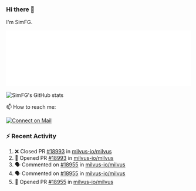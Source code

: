 ### Hi there 👋

I'm SimFG.

![Metrics](/metrics.plugin.followup.user.svg)

![SimFG's GitHub stats](https://github-readme-stats.vercel.app/api?username=SimFG&show_icons=true&theme=radical&count_private=true)

📫 How to reach me:

[![Connect on Mail](https://img.shields.io/badge/Ask%20me-anything-1abc9c.svg)](mailto:1142838399@qq.com)

### :zap: Recent Activity

<!--START_SECTION:activity-->
1. ❌ Closed PR [#18993](https://github.com/milvus-io/milvus/pull/18993) in [milvus-io/milvus](https://github.com/milvus-io/milvus)
2. 💪 Opened PR [#18993](https://github.com/milvus-io/milvus/pull/18993) in [milvus-io/milvus](https://github.com/milvus-io/milvus)
3. 🗣 Commented on [#18955](https://github.com/milvus-io/milvus/issues/18955) in [milvus-io/milvus](https://github.com/milvus-io/milvus)
4. 🗣 Commented on [#18955](https://github.com/milvus-io/milvus/issues/18955) in [milvus-io/milvus](https://github.com/milvus-io/milvus)
5. 💪 Opened PR [#18955](https://github.com/milvus-io/milvus/pull/18955) in [milvus-io/milvus](https://github.com/milvus-io/milvus)
<!--END_SECTION:activity-->

